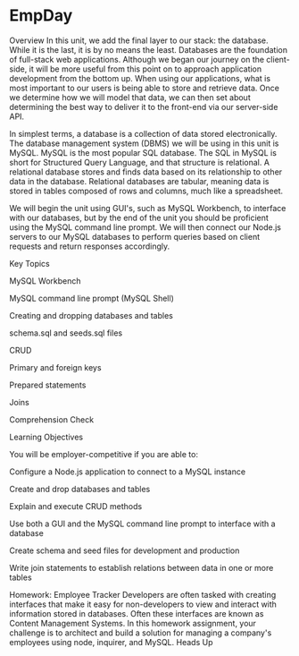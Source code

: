 # EmpDay

Overview
In this unit, we add the final layer to our stack: the database. While it is the last, it is by no means the least. Databases are the foundation of full-stack web applications. Although we began our journey on the client-side, it will be more useful from this point on to approach application development from the bottom up. When using our applications, what is most important to our users is being able to store and retrieve data. Once we determine how we will model that data, we can then set about determining the best way to deliver it to the front-end via our server-side API.

In simplest terms, a database is a collection of data stored electronically. The database management system (DBMS) we will be using in this unit is MySQL. MySQL is the most popular SQL database. The SQL in MySQL is short for Structured Query Language, and that structure is relational. A relational database stores and finds data based on its relationship to other data in the database. Relational databases are tabular, meaning data is stored in tables composed of rows and columns, much like a spreadsheet.

We will begin the unit using GUI's, such as MySQL Workbench, to interface with our databases, but by the end of the unit you should be proficient using the MySQL command line prompt. We will then connect our Node.js servers to our MySQL databases to perform queries based on client requests and return responses accordingly.



Key Topics

MySQL Workbench

MySQL command line prompt (MySQL Shell)

Creating and dropping databases and tables

schema.sql and seeds.sql files

CRUD

Primary and foreign keys

Prepared statements

Joins

Comprehension Check


Learning Objectives


You will be employer-competitive if you are able to:

Configure a Node.js application to connect to a MySQL instance

Create and drop databases and tables

Explain and execute CRUD methods

Use both a GUI and the MySQL command line prompt to interface with a database

Create schema and seed files for development and production

Write join statements to establish relations between data in one or more tables

Homework: Employee Tracker
Developers are often tasked with creating interfaces that make it easy for non-developers to view and interact with information stored in databases. Often these interfaces are known as Content Management Systems. In this homework assignment, your challenge is to architect and build a solution for managing a company's employees using node, inquirer, and MySQL.
Heads Up
